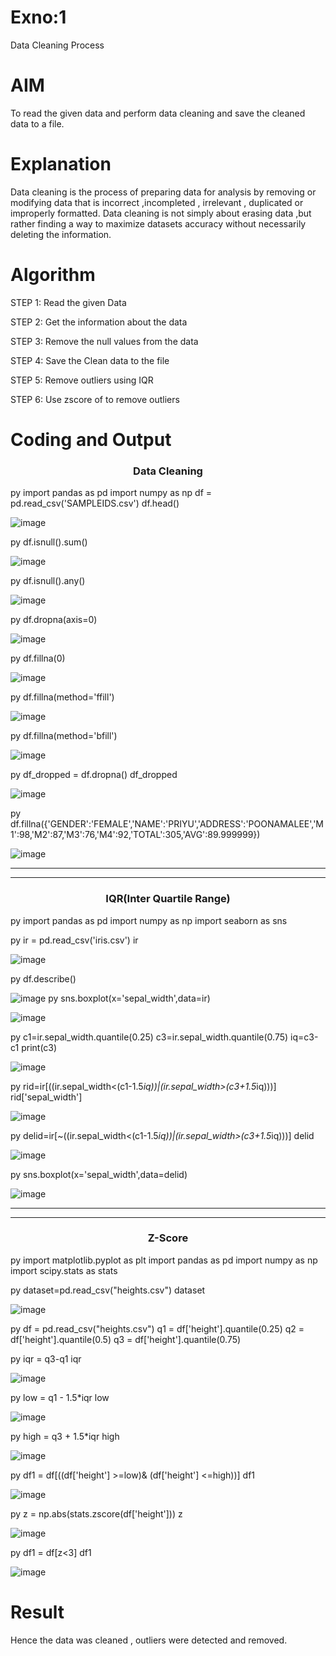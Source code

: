 # Exno:1
Data Cleaning Process

# AIM
To read the given data and perform data cleaning and save the cleaned data to a file.

# Explanation
Data cleaning is the process of preparing data for analysis by removing or modifying data that is incorrect ,incompleted , irrelevant , duplicated or improperly formatted. Data cleaning is not simply about erasing data ,but rather finding a way to maximize datasets accuracy without necessarily deleting the information.

# Algorithm
STEP 1: Read the given Data

STEP 2: Get the information about the data

STEP 3: Remove the null values from the data

STEP 4: Save the Clean data to the file

STEP 5: Remove outliers using IQR

STEP 6: Use zscore of to remove outliers

# Coding and Output

<h3 align="center">Data Cleaning</h3>

py
import pandas as pd
import numpy as np
df = pd.read_csv('SAMPLEIDS.csv')
df.head()

![image](https://github.com/user-attachments/assets/f44e8649-ee8a-414d-92b0-dd0d9f65e8be)

py
df.isnull().sum()

![image](https://github.com/user-attachments/assets/ceb582b2-1277-4135-8dc7-411445b0aa53)

py
df.isnull().any()

![image](https://github.com/user-attachments/assets/deae6d6e-8c45-45f5-be72-4c495692fd93)

py
df.dropna(axis=0)

![image](https://github.com/user-attachments/assets/157c8b98-36df-4c6a-a504-5cba2b2823db)

py
df.fillna(0)

![image](https://github.com/user-attachments/assets/b5d3d43c-7db3-44a9-b2f0-ce21a5ad5e01)

py
df.fillna(method='ffill')

![image](https://github.com/user-attachments/assets/c9631b32-2ca7-4608-95ce-9fa0529946d7)

py
df.fillna(method='bfill')

![image](https://github.com/user-attachments/assets/3ec2ed10-1f30-481e-8f37-e4884441f7b7)

py
 df_dropped = df.dropna()
 df_dropped

![image](https://github.com/user-attachments/assets/44cead82-91b0-40a5-b9ac-113ee046fd21)

py
df.fillna({'GENDER':'FEMALE','NAME':'PRIYU','ADDRESS':'POONAMALEE','M1':98,'M2':87,'M3':76,'M4':92,'TOTAL':305,'AVG':89.999999})

![image](https://github.com/user-attachments/assets/c7e2a295-4135-4e02-951e-52e34108cb8c)


<hr><hr>

<h3 align="center">IQR(Inter Quartile Range)</h3>

py
import pandas as pd
import numpy as np
import seaborn as sns

py
ir = pd.read_csv('iris.csv')
ir

![image](https://github.com/user-attachments/assets/ed22d468-5c28-473b-95ae-d320a20318ed)

py
df.describe()


![image](https://github.com/user-attachments/assets/8f5c18cc-090b-4d2f-b7b8-d9c567075880)
py
sns.boxplot(x='sepal_width',data=ir)

![image](https://github.com/user-attachments/assets/878c8eb5-0cb4-4bae-92b1-e009c7a0f2d5)

py
c1=ir.sepal_width.quantile(0.25)
c3=ir.sepal_width.quantile(0.75)
iq=c3-c1
print(c3)

![image](https://github.com/user-attachments/assets/fdeb48e0-9ff1-4797-a9d2-dd8cffa13ab0)

py
rid=ir[((ir.sepal_width<(c1-1.5*iq))|(ir.sepal_width>(c3+1.5*iq)))]
rid['sepal_width']

![image](https://github.com/user-attachments/assets/66784894-6712-4158-9ab1-06141fa1afba)


py
delid=ir[~((ir.sepal_width<(c1-1.5*iq))|(ir.sepal_width>(c3+1.5*iq)))]
delid

![image](https://github.com/user-attachments/assets/1c04e5dd-0c4e-4401-889a-904b868c669f)

py
sns.boxplot(x='sepal_width',data=delid)

![image](https://github.com/user-attachments/assets/b9b8ca1c-75f1-412a-82ce-01fd46f8eb7f)


<hr><hr>

<h3 align="center">Z-Score</h3>

py
import matplotlib.pyplot as plt
import pandas as pd
import numpy as np
import scipy.stats as stats

py
dataset=pd.read_csv("heights.csv")
dataset

![image](https://github.com/user-attachments/assets/5a8e71e5-679c-4701-b5e9-1b9ab3608f65)

py
df = pd.read_csv("heights.csv")
q1 = df['height'].quantile(0.25)
q2 = df['height'].quantile(0.5)
q3 = df['height'].quantile(0.75)

py
iqr = q3-q1
iqr

![image](https://github.com/user-attachments/assets/ced4f0f5-1ac0-4fb9-b95f-656d7d63803e)

py
low = q1 - 1.5*iqr
low

![image](https://github.com/user-attachments/assets/f1db4ad4-4c6b-4461-9eab-27cb09ceaa5c)

py
high = q3 + 1.5*iqr
high

![image](https://github.com/user-attachments/assets/49676c23-9961-4e90-bf6b-e1d41c22b4c6)

py
df1 = df[((df['height'] >=low)& (df['height'] <=high))]
df1

![image](https://github.com/user-attachments/assets/72acbf1b-2c51-413b-b831-f81a3b4457ae)

py
z = np.abs(stats.zscore(df['height']))
z

![image](https://github.com/user-attachments/assets/1fe0e609-cd7d-422c-8312-c0f963fc7a20)

py
df1 = df[z<3]
df1

![image](https://github.com/user-attachments/assets/c3efb880-635b-47f5-a6dc-4e45d0f0a35b)

# Result
Hence the data was cleaned , outliers were detected and removed.

